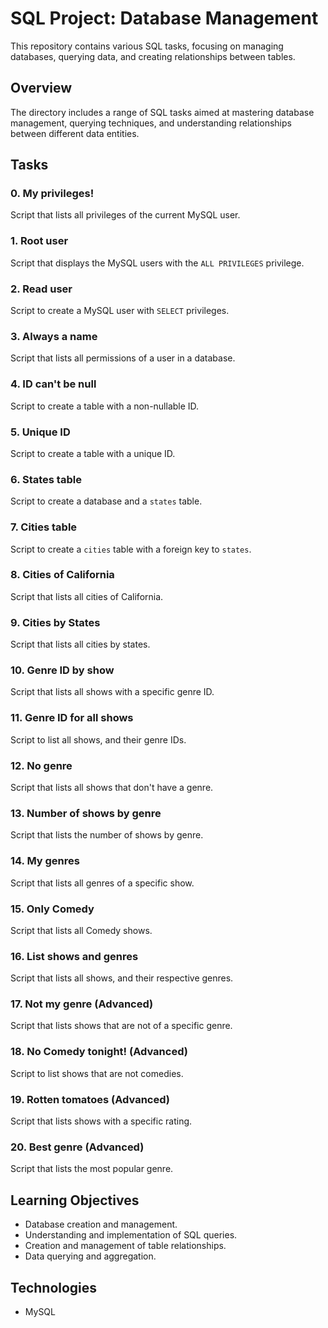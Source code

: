 # SQL Project: Database Management

This repository contains various SQL tasks, focusing on managing databases, querying data, and creating relationships between tables.

## Overview

The directory includes a range of SQL tasks aimed at mastering database management, querying techniques, and understanding relationships between different data entities.

## Tasks

### 0. My privileges!
Script that lists all privileges of the current MySQL user.

### 1. Root user
Script that displays the MySQL users with the `ALL PRIVILEGES` privilege.

### 2. Read user
Script to create a MySQL user with `SELECT` privileges.

### 3. Always a name
Script that lists all permissions of a user in a database.

### 4. ID can't be null
Script to create a table with a non-nullable ID.

### 5. Unique ID
Script to create a table with a unique ID.

### 6. States table
Script to create a database and a `states` table.

### 7. Cities table
Script to create a `cities` table with a foreign key to `states`.

### 8. Cities of California
Script that lists all cities of California.

### 9. Cities by States
Script that lists all cities by states.

### 10. Genre ID by show
Script that lists all shows with a specific genre ID.

### 11. Genre ID for all shows
Script to list all shows, and their genre IDs.

### 12. No genre
Script that lists all shows that don't have a genre.

### 13. Number of shows by genre
Script that lists the number of shows by genre.

### 14. My genres
Script that lists all genres of a specific show.

### 15. Only Comedy
Script that lists all Comedy shows.

### 16. List shows and genres
Script that lists all shows, and their respective genres.

### 17. Not my genre (Advanced)
Script that lists shows that are not of a specific genre.

### 18. No Comedy tonight! (Advanced)
Script to list shows that are not comedies.

### 19. Rotten tomatoes (Advanced)
Script that lists shows with a specific rating.

### 20. Best genre (Advanced)
Script that lists the most popular genre.

## Learning Objectives
- Database creation and management.
- Understanding and implementation of SQL queries.
- Creation and management of table relationships.
- Data querying and aggregation.

## Technologies
- MySQL
